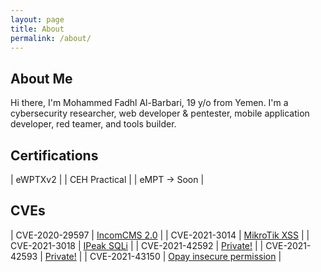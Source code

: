 ```yaml
---
layout: page
title: About
permalink: /about/
---
```


## About Me

Hi there, I'm Mohammed Fadhl Al-Barbari, 19 y/o from Yemen. I'm a cybersecurity researcher, web developer & pentester, mobile application developer, red teamer, and tools builder.

## Certifications 

| eWPTXv2          |
| CEH Practical          |
| eMPT -> Soon          |

## CVEs 

| CVE-2020-29597          | [IncomCMS 2.0](https://m4dm0e.github.io/2020/12/07/incom-insecure-up.html)          |
| CVE-2021-3014           | [MikroTik XSS](https://m4dm0e.github.io/2021/01/04/mikrotik-xss-reflected.html)          |
| CVE-2021-3018           | [IPeak SQLi](https://m4dm0e.github.io/2020/12/07/ipeak-cms-sqli.html)          |
| CVE-2021-42592          | [Private!](https://cve.mitre.org/cgi-bin/cvename.cgi?name=CVE-2021-42592)          |
| CVE-2021-42593          | [Private!](https://cve.mitre.org/cgi-bin/cvename.cgi?name=CVE-2021-42593)          |
| CVE-2021-43150          | [Opay insecure permission](https://m4dm0e.github.io/2021/10/29/opay-cve.html)          |
